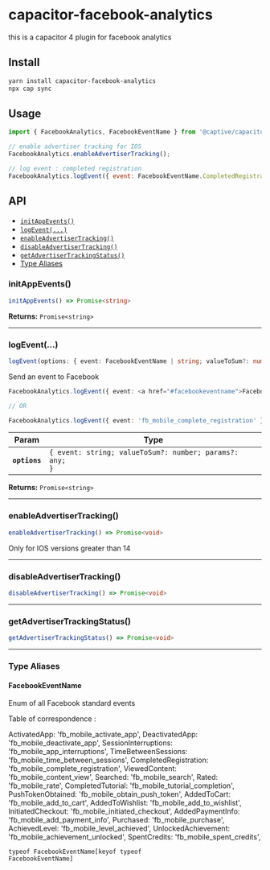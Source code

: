 # capacitor-facebook-analytics

this is a capacitor 4 plugin for facebook analytics

## Install

```bash
yarn install capacitor-facebook-analytics
npx cap sync
```

## Usage

```javascript
import { FacebookAnalytics, FacebookEventName } from '@captive/capacitor-facebook-analytics';

// enable advertiser tracking for IOS
FacebookAnalytics.enableAdvertiserTracking();

// log event : completed registration
FacebookAnalytics.logEvent({ event: FacebookEventName.CompletedRegistration });

```

## API

<docgen-index>

* [`initAppEvents()`](#initappevents)
* [`logEvent(...)`](#logevent)
* [`enableAdvertiserTracking()`](#enableadvertisertracking)
* [`disableAdvertiserTracking()`](#disableadvertisertracking)
* [`getAdvertiserTrackingStatus()`](#getadvertisertrackingstatus)
* [Type Aliases](#type-aliases)

</docgen-index>

<docgen-api>
<!--Update the source file JSDoc comments and rerun docgen to update the docs below-->

### initAppEvents()

```typescript
initAppEvents() => Promise<string>
```

**Returns:** <code>Promise&lt;string&gt;</code>

--------------------

### logEvent(...)

```typescript
logEvent(options: { event: FacebookEventName | string; valueToSum?: number; params?: any; }) => Promise<string>
```

Send an event to Facebook

```ts
FacebookAnalytics.logEvent({ event: <a href="#facebookeventname">FacebookEventName</a>.CompletedRegistration })

// OR

FacebookAnalytics.logEvent({ event: 'fb_mobile_complete_registration' })
```

| Param         | Type                                                               |
| ------------- | ------------------------------------------------------------------ |
| **`options`** | <code>{ event: string; valueToSum?: number; params?: any; }</code> |

**Returns:** <code>Promise&lt;string&gt;</code>

--------------------

### enableAdvertiserTracking()

```typescript
enableAdvertiserTracking() => Promise<void>
```

Only for IOS versions greater than 14

--------------------

### disableAdvertiserTracking()

```typescript
disableAdvertiserTracking() => Promise<void>
```

--------------------

### getAdvertiserTrackingStatus()

```typescript
getAdvertiserTrackingStatus() => Promise<void>
```

--------------------

### Type Aliases

#### FacebookEventName

Enum of all Facebook standard events

Table of correspondence :

ActivatedApp: 'fb_mobile_activate_app',
DeactivatedApp: 'fb_mobile_deactivate_app',
SessionInterruptions: 'fb_mobile_app_interruptions',
TimeBetweenSessions: 'fb_mobile_time_between_sessions',
CompletedRegistration: 'fb_mobile_complete_registration',
ViewedContent: 'fb_mobile_content_view',
Searched: 'fb_mobile_search',
Rated: 'fb_mobile_rate',
CompletedTutorial: 'fb_mobile_tutorial_completion',
PushTokenObtained: 'fb_mobile_obtain_push_token',
AddedToCart: 'fb_mobile_add_to_cart',
AddedToWishlist: 'fb_mobile_add_to_wishlist',
InitiatedCheckout: 'fb_mobile_initiated_checkout',
AddedPaymentInfo: 'fb_mobile_add_payment_info',
Purchased: 'fb_mobile_purchase',
AchievedLevel: 'fb_mobile_level_achieved',
UnlockedAchievement: 'fb_mobile_achievement_unlocked',
SpentCredits: 'fb_mobile_spent_credits',

<code>typeof FacebookEventName[keyof typeof FacebookEventName]</code>

</docgen-api>
